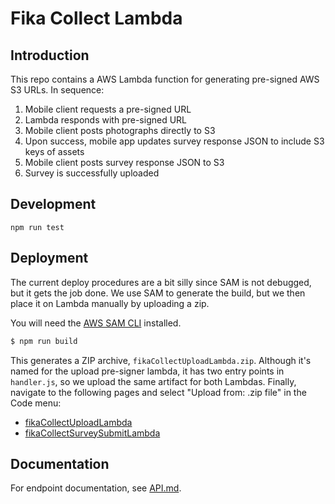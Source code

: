# Fika Collect Lambda

## Introduction

This repo contains a AWS Lambda function for generating pre-signed AWS S3 URLs. In sequence:

1. Mobile client requests a pre-signed URL
2. Lambda responds with pre-signed URL
3. Mobile client posts photographs directly to S3
4. Upon success, mobile app updates survey response JSON to include S3 keys of assets
5. Mobile client posts survey response JSON to S3
6. Survey is successfully uploaded

## Development


```
npm run test
```

## Deployment

The current deploy procedures are a bit silly since SAM is not debugged, but it gets the job done. We use SAM to generate the build, but we then place it on Lambda manually by uploading a zip.

You will need the [AWS SAM CLI](https://docs.aws.amazon.com/serverless-application-model/latest/developerguide/install-sam-cli.html) installed.

```bash
$ npm run build
```

This generates a ZIP archive, `fikaCollectUploadLambda.zip`. Although it's named for the upload pre-signer lambda, it has two entry points in `handler.js`, so we upload the same artifact for both Lambdas. Finally, navigate to the following pages and select "Upload from: .zip file" in the Code menu:

- [fikaCollectUploadLambda](https://us-west-1.console.aws.amazon.com/lambda/home?region=us-west-1#/functions/fikaCollectUploadLambda?subtab=triggers&tab=code)
- [fikaCollectSurveySubmitLambda](https://us-west-1.console.aws.amazon.com/lambda/home?region=us-west-1#/functions/fikaCollectSurveySubmitLambda?subtab=permissions&tab=code)



## Documentation

For endpoint documentation, see [API.md](./API.md).
